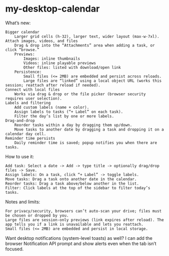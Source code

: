 # my-desktop-calendar
What’s new:

    Bigger calendar
        Larger grid cells (h-32), larger text, wider layout (max-w-7xl).
    Attach images, videos, and files
        Drag & drop into the “Attachments” area when adding a task, or click “browse.”
        Previews:
            Images: inline thumbnails
            Videos: inline playable previews
            Other files: listed with download/open link
        Persistence:
            Small files (<= 2MB) are embedded and persist across reloads.
            Large files are “linked” using a local object URL (works this session; reattach after reload if needed).
    Connect with local files
        Works via drag & drop or the file picker (browser security requires user selection).
    Labels and filtering
        Add custom labels (name + color).
        Assign labels to tasks (“+ Label” on each task).
        Filter the day’s list by one or more labels.
    Drag-and-drop
        Reorder tasks within a day by dragging them up/down.
        Move tasks to another date by dragging a task and dropping it on a calendar day cell.
    Reminder time persists
        Daily reminder time is saved; popup notifies you when there are tasks.

How to use it:

    Add task: Select a date -> Add -> type title -> optionally drag/drop files -> Save.
    Assign labels: On a task, click “+ Label” -> toggle labels.
    Move tasks: Drag a task onto another date in the calendar.
    Reorder tasks: Drag a task above/below another in the list.
    Filter: Click labels at the top of the sidebar to filter today’s tasks.

Notes and limits:

    For privacy/security, browsers can’t auto-scan your drive; files must be chosen or dropped by you.
    Large files are session-only previews (link expires after reload). The app tells you if a link is unavailable and lets you reattach.
    Small files (<= 2MB) are embedded and persist in local storage.

Want desktop notifications (system-level toasts) as well? I can add the browser Notification API prompt and show alerts even when the tab isn’t focused.
